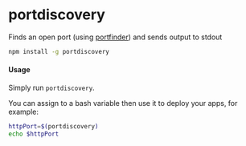 portdiscovery
=============

Finds an open port (using [portfinder](https://github.com/indexzero/node-portfinder)) and sends output to stdout

```bash
npm install -g portdiscovery
```

#### Usage

Simply run `portdiscovery`. 

You can assign to a bash variable then use it to deploy your apps, for example:

```bash
httpPort=$(portdiscovery)
echo $httpPort
```
